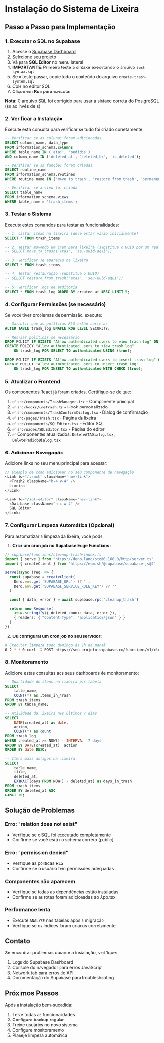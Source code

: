 # Instalação do Sistema de Lixeira

## Passo a Passo para Implementação

### 1. Executar o SQL no Supabase

1. Acesse o [Supabase Dashboard](https://supabase.com/dashboard)
2. Selecione seu projeto
3. Vá para **SQL Editor** no menu lateral
4. **IMPORTANTE**: Primeiro teste a sintaxe executando o arquivo `test-syntax.sql`
5. Se o teste passar, copie todo o conteúdo do arquivo `create-trash-system.sql`
6. Cole no editor SQL
7. Clique em **Run** para executar

**Nota**: O arquivo SQL foi corrigido para usar a sintaxe correta do PostgreSQL (`$$` ao invés de `$`).

### 2. Verificar a Instalação

Execute esta consulta para verificar se tudo foi criado corretamente:

```sql
-- Verificar se as colunas foram adicionadas
SELECT column_name, data_type 
FROM information_schema.columns 
WHERE table_name IN ('atas', 'pedidos') 
AND column_name IN ('deleted_at', 'deleted_by', 'is_deleted');

-- Verificar se as funções foram criadas
SELECT routine_name 
FROM information_schema.routines 
WHERE routine_name IN ('move_to_trash', 'restore_from_trash', 'permanently_delete', 'cleanup_trash');

-- Verificar se a view foi criada
SELECT table_name 
FROM information_schema.views 
WHERE table_name = 'trash_items';
```

### 3. Testar o Sistema

Execute estes comandos para testar as funcionalidades:

```sql
-- 1. Listar itens na lixeira (deve estar vazio inicialmente)
SELECT * FROM trash_items;

-- 2. Testar movendo um item para lixeira (substitua o UUID por um real)
-- SELECT move_to_trash('atas', 'seu-uuid-aqui');

-- 3. Verificar se apareceu na lixeira
SELECT * FROM trash_items;

-- 4. Testar restauração (substitua o UUID)
-- SELECT restore_from_trash('atas', 'seu-uuid-aqui');

-- 5. Verificar logs de auditoria
SELECT * FROM trash_log ORDER BY created_at DESC LIMIT 5;
```

### 4. Configurar Permissões (se necessário)

Se você tiver problemas de permissão, execute:

```sql
-- Garantir que as políticas RLS estão corretas
ALTER TABLE trash_log ENABLE ROW LEVEL SECURITY;

-- Recriar políticas se necessário
DROP POLICY IF EXISTS "Allow authenticated users to view trash log" ON trash_log;
CREATE POLICY "Allow authenticated users to view trash log" 
    ON trash_log FOR SELECT TO authenticated USING (true);

DROP POLICY IF EXISTS "Allow authenticated users to insert trash log" ON trash_log;
CREATE POLICY "Allow authenticated users to insert trash log" 
    ON trash_log FOR INSERT TO authenticated WITH CHECK (true);
```

### 5. Atualizar o Frontend

Os componentes React já foram criados. Certifique-se de que:

1. ✅ `src/components/TrashManager.tsx` - Componente principal
2. ✅ `src/hooks/useTrash.ts` - Hook personalizado
3. ✅ `src/components/TrashConfirmDialog.tsx` - Dialog de confirmação
4. ✅ `src/pages/Trash.tsx` - Página da lixeira
5. ✅ `src/components/SQLEditor.tsx` - Editor SQL
6. ✅ `src/pages/SQLEditor.tsx` - Página do editor
7. ✅ Componentes atualizados: `DeleteATADialog.tsx`, `DeletePedidoDialog.tsx`

### 6. Adicionar Navegação

Adicione links no seu menu principal para acessar:

```typescript
// Exemplo de como adicionar no seu componente de navegação
<Link to="/trash" className="nav-link">
  <Trash2 className="h-4 w-4" />
  Lixeira
</Link>

<Link to="/sql-editor" className="nav-link">
  <Database className="h-4 w-4" />
  SQL Editor
</Link>
```

### 7. Configurar Limpeza Automática (Opcional)

Para automatizar a limpeza da lixeira, você pode:

1. **Criar um cron job no Supabase Edge Functions:**

```typescript
// supabase/functions/cleanup-trash/index.ts
import { serve } from "https://deno.land/std@0.168.0/http/server.ts"
import { createClient } from 'https://esm.sh/@supabase/supabase-js@2'

serve(async (req) => {
  const supabase = createClient(
    Deno.env.get('SUPABASE_URL') ?? '',
    Deno.env.get('SUPABASE_SERVICE_ROLE_KEY') ?? ''
  )

  const { data, error } = await supabase.rpc('cleanup_trash')
  
  return new Response(
    JSON.stringify({ deleted_count: data, error }),
    { headers: { "Content-Type": "application/json" } }
  )
})
```

2. **Ou configurar um cron job no seu servidor:**

```bash
# Executar limpeza todo domingo às 2h da manhã
0 2 * * 0 curl -X POST https://seu-projeto.supabase.co/functions/v1/cleanup-trash
```

### 8. Monitoramento

Adicione estas consultas aos seus dashboards de monitoramento:

```sql
-- Quantidade de itens na lixeira por tabela
SELECT 
    table_name,
    COUNT(*) as items_in_trash
FROM trash_items 
GROUP BY table_name;

-- Atividade da lixeira nos últimos 7 dias
SELECT 
    DATE(created_at) as date,
    action,
    COUNT(*) as count
FROM trash_log 
WHERE created_at >= NOW() - INTERVAL '7 days'
GROUP BY DATE(created_at), action
ORDER BY date DESC;

-- Itens mais antigos na lixeira
SELECT 
    table_name,
    title,
    deleted_at,
    EXTRACT(days FROM NOW() - deleted_at) as days_in_trash
FROM trash_items 
ORDER BY deleted_at ASC
LIMIT 10;
```

## Solução de Problemas

### Erro: "relation does not exist"
- Verifique se o SQL foi executado completamente
- Confirme se você está no schema correto (public)

### Erro: "permission denied"
- Verifique as políticas RLS
- Confirme se o usuário tem permissões adequadas

### Componentes não aparecem
- Verifique se todas as dependências estão instaladas
- Confirme se as rotas foram adicionadas ao App.tsx

### Performance lenta
- Execute `ANALYZE` nas tabelas após a migração
- Verifique se os índices foram criados corretamente

## Contato

Se encontrar problemas durante a instalação, verifique:

1. Logs do Supabase Dashboard
2. Console do navegador para erros JavaScript
3. Network tab para erros de API
4. Documentação do Supabase para troubleshooting

## Próximos Passos

Após a instalação bem-sucedida:

1. Teste todas as funcionalidades
2. Configure backup regular
3. Treine usuários no novo sistema
4. Configure monitoramento
5. Planeje limpeza automática